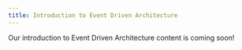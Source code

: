 ```yaml
---
title: Introduction to Event Driven Architecture
---
```

Our introduction to Event Driven Architecture content is coming soon!